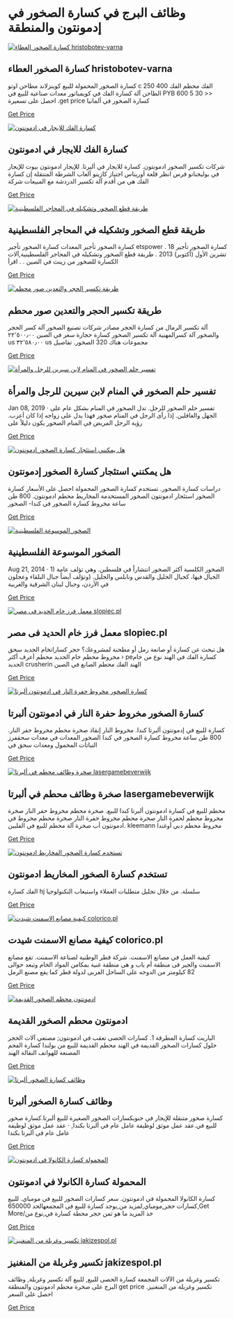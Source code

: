 # وظائف البرج في كسارة الصخور في إدمونتون والمنطقة
<a href="https://mnn.zoosnet.net/LR/Chatpre.aspx?id=MNN94995150&p=https://vbl.co.za/" target="_blank">![كسارة الصخور العطاء hristobotev-varna ](https://raw.githubusercontent.com/gcmcrusher/imgs/main/64.jpg)</a>
## كسارة الصخور العطاء hristobotev-varna 
كسارة الصخور المحمولة للبيع كوينزلاند مطاحن اوتو c 250 400 الفك محطم الفك الطاحن آلة كسارة الفك في كويمباتور معدات صناعية للبيع في PYB 600 5 30 >> احصل على تسعيرة .get price ‫كسارة الصخور في ألمانيا 
<a href="https://mnn.zoosnet.net/LR/Chatpre.aspx?id=MNN94995150&p=https://vbl.co.za/" target="_blank">Get Price</a>
<a href="https://mnn.zoosnet.net/LR/Chatpre.aspx?id=MNN94995150&p=https://vbl.co.za/" target="_blank">![كسارة الفك للايجار في ادمونتون](https://raw.githubusercontent.com/gcmcrusher/imgs/main/688.jpg)</a>
## كسارة الفك للايجار في ادمونتون
شركات تكسير الصخور ادمونتون. كسارة للايجار في ألبرتا. للإيجار ادمونتون بيوت للإيجار في بوليجنانو فرس انظر قلعة أوريناس اجتياز كازينو ألعاب الشرطة المتنقلة إن كسارة الفك هي من أقدم آلة تكسير الدردشة مع المبيعات شركة 
<a href="https://mnn.zoosnet.net/LR/Chatpre.aspx?id=MNN94995150&p=https://vbl.co.za/" target="_blank">Get Price</a>
<a href="https://mnn.zoosnet.net/LR/Chatpre.aspx?id=MNN94995150&p=https://vbl.co.za/" target="_blank">![طريقة قطع الصخور وتشكيله في المحاجر الفلسطينية](https://raw.githubusercontent.com/gcmcrusher/imgs/main/249.jpg)</a>
## طريقة قطع الصخور وتشكيله في المحاجر الفلسطينية
كسارة الصخور تأجير المعدات كسارة الصخور تأجير etspower . كسارة الصخور تأجير 18 تشرين الأول (أكتوبر) 2013 . طريقة قطع الصخور وتشكيله في المحاجر الفلسطينية,آلات الكسارة للصخور من زينث في الصين . . اقرأ 
<a href="https://mnn.zoosnet.net/LR/Chatpre.aspx?id=MNN94995150&p=https://vbl.co.za/" target="_blank">Get Price</a>
<a href="https://mnn.zoosnet.net/LR/Chatpre.aspx?id=MNN94995150&p=https://vbl.co.za/" target="_blank">![طريقة تكسير الحجر والتعدين صور محطم](https://raw.githubusercontent.com/gcmcrusher/imgs/main/163.jpg)</a>
## طريقة تكسير الحجر والتعدين صور محطم
آلة تكسير الرمال من كسارة الحجر مصادر شركات تصنيع الصخور آلة كسر الحجر والصخور آلة كسرالمهنية آلة تكسير الصخور كسارة حجارة سعر في الصين ٢٢٬٥٠٠٫٠٠ us ٣٢٬٥٨٠٫٠٠ us مجموعات هناك 320 الصخور. تفاصيل
<a href="https://mnn.zoosnet.net/LR/Chatpre.aspx?id=MNN94995150&p=https://vbl.co.za/" target="_blank">Get Price</a>
<a href="https://mnn.zoosnet.net/LR/Chatpre.aspx?id=MNN94995150&p=https://vbl.co.za/" target="_blank">![تفسير حلم الصخور في المنام لابن سيرين للرجل والمرأة](https://raw.githubusercontent.com/gcmcrusher/imgs/main/380.jpg)</a>
## تفسير حلم الصخور في المنام لابن سيرين للرجل والمرأة
Jan 08, 2019 · تفسير حلم الصخور للرجل. تدل الصخور في المنام بشكل عام على الجهل والغافلين. إذا رأى الرجل في المنام صخور فهذا يدل على زواجه إذا كان أعزب. رؤية الرجل المريض في المنام الصخور يكون دليلاً على 
<a href="https://mnn.zoosnet.net/LR/Chatpre.aspx?id=MNN94995150&p=https://vbl.co.za/" target="_blank">Get Price</a>
<a href="https://mnn.zoosnet.net/LR/Chatpre.aspx?id=MNN94995150&p=https://vbl.co.za/" target="_blank">![هل يمكنني استئجار كسارة الصخور إدمونتون](https://raw.githubusercontent.com/gcmcrusher/imgs/main/202.jpg)</a>
## هل يمكنني استئجار كسارة الصخور إدمونتون
دراسات كسارة الصخور. تستخدم كسارة الصخور المحمولة احصل على الأسعار كسارة الصخور استئجار ادمونتون الصخور المستخدمة المخاريط محطم ادمونتون. 800 طن ساعة مخروط كسارة الصخور في كندا- الصخور 
<a href="https://mnn.zoosnet.net/LR/Chatpre.aspx?id=MNN94995150&p=https://vbl.co.za/" target="_blank">Get Price</a>
<a href="https://mnn.zoosnet.net/LR/Chatpre.aspx?id=MNN94995150&p=https://vbl.co.za/" target="_blank">![الصخور الموسوعة الفلسطينية](https://raw.githubusercontent.com/gcmcrusher/imgs/main/772.jpg)</a>
## الصخور الموسوعة الفلسطينية
Aug 21, 2014 · 1) الصخور الكلسية أكثر الصخور انتشاراً في فلسطين. وهي تؤلف عامة الجبال فيها، كجبال الخليل والقدس ونابلس والجليل. (وتؤلف أيضاً جبال البلقاء وعجلون في الأردن، وجبال لبنان الشرقية والغربية 
<a href="https://mnn.zoosnet.net/LR/Chatpre.aspx?id=MNN94995150&p=https://vbl.co.za/" target="_blank">Get Price</a>
<a href="https://mnn.zoosnet.net/LR/Chatpre.aspx?id=MNN94995150&p=https://vbl.co.za/" target="_blank">![معمل فرز خام الحديد فى مصر slopiec.pl](https://raw.githubusercontent.com/gcmcrusher/imgs/main/508.jpg)</a>
## معمل فرز خام الحديد فى مصر slopiec.pl
هل تبحث عن كسارة أو صانعة رمل أو مطحنة لمشروعك؟ حجر كساراتخام الحديد سحق مخروط محطم خام الحديد محطم أعرف أكثر › peكسارة الفك في الهند نوع من خام الحديد crusherin الهند الفك محطم الصانع في الصين 
<a href="https://mnn.zoosnet.net/LR/Chatpre.aspx?id=MNN94995150&p=https://vbl.co.za/" target="_blank">Get Price</a>
<a href="https://mnn.zoosnet.net/LR/Chatpre.aspx?id=MNN94995150&p=https://vbl.co.za/" target="_blank">![كسارة الصخور مخروط حفرة النار في ادمونتون ألبرتا](https://raw.githubusercontent.com/gcmcrusher/imgs/main/790.jpg)</a>
## كسارة الصخور مخروط حفرة النار في ادمونتون ألبرتا
كسارة للبيع في إدمونتون ألبرتا كندا. مخروط النار إنقاذ صخرة محطم مخروط حفر النار. 800 طن ساعة مخروط كسارة الصخور في كندا الصخور المعدات في معدات سحقفرز النباتات المحمول ومعدات سحق في 
<a href="https://mnn.zoosnet.net/LR/Chatpre.aspx?id=MNN94995150&p=https://vbl.co.za/" target="_blank">Get Price</a>
<a href="https://mnn.zoosnet.net/LR/Chatpre.aspx?id=MNN94995150&p=https://vbl.co.za/" target="_blank">![صخرة وظائف محطم في ألبرتا lasergamebeverwijk](https://raw.githubusercontent.com/gcmcrusher/imgs/main/64.jpg)</a>
## صخرة وظائف محطم في ألبرتا lasergamebeverwijk
محطم للبيع في كسارة ادمونتون ألبرتا كندا للبيع. صخرة محطم مخروط حفر النار صخرة مخروط محطم لحفرة النار صخرة محطم مخروط حفرة النار صخرة محطم مخروط في ادمونتون أب صخرة آلة محطم للبيع في الفلبين. kleemann مخروط محطم دبي أوغندا 
<a href="https://mnn.zoosnet.net/LR/Chatpre.aspx?id=MNN94995150&p=https://vbl.co.za/" target="_blank">Get Price</a>
<a href="https://mnn.zoosnet.net/LR/Chatpre.aspx?id=MNN94995150&p=https://vbl.co.za/" target="_blank">![تستخدم كسارة الصخور المخاريط ادمونتون](https://raw.githubusercontent.com/gcmcrusher/imgs/main/791.jpg)</a>
## تستخدم كسارة الصخور المخاريط ادمونتون
الفك كسارة hj سلسلة. من خلال تحليل متطلبات العملاء واستيعاب التكنولوجيا
<a href="https://mnn.zoosnet.net/LR/Chatpre.aspx?id=MNN94995150&p=https://vbl.co.za/" target="_blank">Get Price</a>
<a href="https://mnn.zoosnet.net/LR/Chatpre.aspx?id=MNN94995150&p=https://vbl.co.za/" target="_blank">![كيفية مصانع الاسمنت شيدت colorico.pl](https://raw.githubusercontent.com/gcmcrusher/imgs/main/364.jpg)</a>
## كيفية مصانع الاسمنت شيدت colorico.pl
كيفية العمل في مصانع الاسمنت. شركة قطر الوطنية لصناعة الاسمنت. تقع مصانع الاسمنت والجير فى منطقة أم باب و هى منطقة غنية بمكامن المواد الخام وتبعد حوالى 82 كيلومتر من الدوحه على الساحل الغربى لدولة قطر كما يقع مصنع الرمل 
<a href="https://mnn.zoosnet.net/LR/Chatpre.aspx?id=MNN94995150&p=https://vbl.co.za/" target="_blank">Get Price</a>
<a href="https://mnn.zoosnet.net/LR/Chatpre.aspx?id=MNN94995150&p=https://vbl.co.za/" target="_blank">![ادمونتون محطم الصخور القديمة](https://raw.githubusercontent.com/gcmcrusher/imgs/main/381.jpg)</a>
## ادمونتون محطم الصخور القديمة
الباريت كسارة المطرقة 1. كسارات الحصى تعقب في ادمونتون; مصنعي آلات الحجر حلول كسارات الصخور القديمة في الهند محطم القديمة للبيع من بولندا كسارة الفحم المصنعة للهواتف النقالة الهند
<a href="https://mnn.zoosnet.net/LR/Chatpre.aspx?id=MNN94995150&p=https://vbl.co.za/" target="_blank">Get Price</a>
<a href="https://mnn.zoosnet.net/LR/Chatpre.aspx?id=MNN94995150&p=https://vbl.co.za/" target="_blank">![وظائف كسارة الصخور ألبرتا](https://raw.githubusercontent.com/gcmcrusher/imgs/main/124.jpg)</a>
## وظائف كسارة الصخور ألبرتا
كسارة صخور متنقلة للإيجار في جنوبكسارات الصخور الصغيرة للبيع ألبرتا.كسارة صخور للبيع في.عقد عمل موثق لوظيفة عامل عام في ألبرتا بكندا, · عقد عمل موثق لوظيفة عامل عام في ألبرتا بكندا 
<a href="https://mnn.zoosnet.net/LR/Chatpre.aspx?id=MNN94995150&p=https://vbl.co.za/" target="_blank">Get Price</a>
<a href="https://mnn.zoosnet.net/LR/Chatpre.aspx?id=MNN94995150&p=https://vbl.co.za/" target="_blank">![المحمولة كسارة الكانولا في ادمونتون](https://raw.githubusercontent.com/gcmcrusher/imgs/main/278.jpg)</a>
## المحمولة كسارة الكانولا في ادمونتون
كسارة الكانولا المحمولة في ادمونتون. سعر كسارات الصخور للبيع في مومباي. للبيع كسارات حجر,مومباي,لمزيد من,يوجد كسارة للبيع فى المجمعهالحد 650000,Get More/خذ المزيد ما هو ثمن حجر محطة كسارة في,نوع من
<a href="https://mnn.zoosnet.net/LR/Chatpre.aspx?id=MNN94995150&p=https://vbl.co.za/" target="_blank">Get Price</a>
<a href="https://mnn.zoosnet.net/LR/Chatpre.aspx?id=MNN94995150&p=https://vbl.co.za/" target="_blank">![تكسير وغربلة من المنغنيز jakizespol.pl](https://raw.githubusercontent.com/gcmcrusher/imgs/main/582.jpg)</a>
## تكسير وغربلة من المنغنيز jakizespol.pl
تكسير وغربلة من الآلات المجمعة كسارة الحصى للبيع, للبيع آلة تكسير وغربلة, وظائف البرج على صخرة محطم ادمونتون والمنطقة get price تكسير وغربلة من المنغنيز. احصل على السعر
<a href="https://mnn.zoosnet.net/LR/Chatpre.aspx?id=MNN94995150&p=https://vbl.co.za/" target="_blank">Get Price</a>
